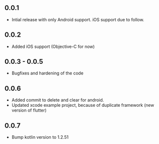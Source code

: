 ## 0.0.1

* Intial release with only Android support. iOS support due to follow.

## 0.0.2

* Added iOS support (Objective-C for now)

## 0.0.3 - 0.0.5

* Bugfixes and hardening of the code

## 0.0.6

* Added commit to delete and clear for android.
* Updated xcode example project, because of duplicate framework (new version of flutter)

## 0.0.7

* Bump kotlin version to 1.2.51